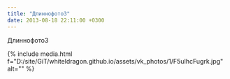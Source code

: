 ```yaml
---
title: "Длиннофото3"
date: 2013-08-18 22:11:00 +0300
---
```


Длиннофото3

{% include media.html f="D:/site/GiT/whiteldragon.github.io/assets/vk_photos/1/F5uIhcFugrk.jpg" alt="" %}
